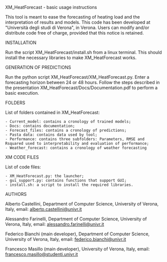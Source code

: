 XM_HeatForecast - basic usage instructions

This tool is meant to ease the forecasting of heating load and the interpretation of results and models. This code has been developed at "Università degli studi di Verona", in Verona. Users can modify and/or distribute code free of charge, provided that this notice is retained.

INSTALLATION

Run the script XM_HeatForecast/install.sh from a linux terminal. This should install the necessary libraries to make XM_HeatForecast works.

GENERATION OF PREDICTIONS

Run the python script XM_HeatForecast/XM_HeatForecast.py. Enter a forecasting horizon between 24 or 48 hours. Follow the steps described in the presentation XM_HeatForecast/Docs/Documentation.pdf to perform a basic execution.

FOLDERS

List of folders contained in XM_HeatForecast: 

	- Current_model: contains a cronology of trained models;
	- Docs: contains documentation;
	- Forecast_files: contains a cronology of predictions;
	- Pasta data: contains data used by tool;
	- Performance: contains three subfolders: Parameters, RMSE and Rsquared used to interpretability and evaluation of performance;
	- Weather_forecast: contains a cronology of weather forecasting

XM CODE FILES

List of code files:

	- XM_HeatForecast.py: the launcher;
	- gui_support.py: contains functions that support GUI;
	- install.sh: a script to install the required libraries.

AUTHORS

Alberto Castellini, Department of Computer Science, University of Verona, Italy, email: alberto.castellini@univr.it

Alessandro Farinelli, Department of Computer Science, University of Verona, Italy, email: alessandro.farinelli@univr.it

Federico Bianchi (main developer), Department of Computer Science, University of Verona, Italy, email: federico.bianchi@univr.it

Francesco Masillo (main developer), University of Verona, Italy, email: francesco.masillo@studenti.univr.it
